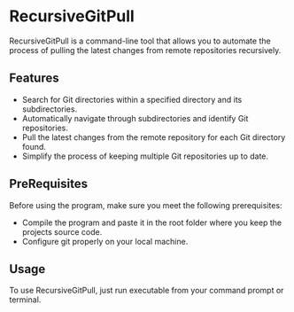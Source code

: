 # RecursiveGitPull

RecursiveGitPull is a command-line tool that allows you to automate the process of pulling the latest changes from remote repositories recursively.

## Features

- Search for Git directories within a specified directory and its subdirectories.
- Automatically navigate through subdirectories and identify Git repositories.
- Pull the latest changes from the remote repository for each Git directory found.
- Simplify the process of keeping multiple Git repositories up to date.

## PreRequisites

Before using the program, make sure you meet the following prerequisites:

- Compile the program and paste it in the root folder where you keep the projects source code.
- Configure git properly on your local machine.


## Usage

To use RecursiveGitPull, just run executable from your command prompt or terminal.